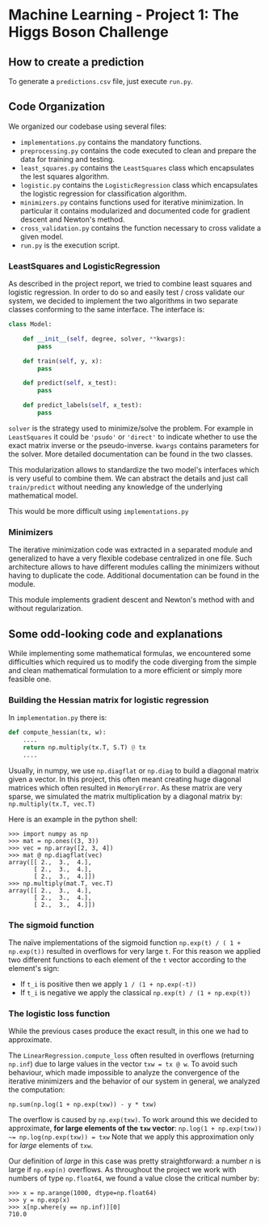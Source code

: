 # Machine Learning - Project 1: The Higgs Boson Challenge

## How to create a prediction

To generate a `predictions.csv` file, just execute `run.py`.

## Code Organization

We organized our codebase using several files:

 - `implementations.py` contains the mandatory functions.
 - `preprocessing.py` contains the code executed to clean and prepare the data
    for training and testing.
 - `least_squares.py` contains the `LeastSquares` class which encapsulates the
    lest squares algorithm.
 - `logistic.py` contains the `LogisticRegression` class which encapsulates the
    logistic regression for classification algorithm.
 - `minimizers.py` contains functions used for iterative minimization. In particular
    it contains modularized and documented code for gradient descent and
    Newton's method.
 - `cross_validation.py` contains the function necessary to cross validate a
   given model.
 - `run.py` is the execution script.


### LeastSquares and LogisticRegression
As described in the project report, we tried to combine least squares and
logistic regression. In order to do so and easily test / cross validate our
system, we decided to implement the two algorithms in two separate classes
conforming to the same interface.
The interface is:

```python
class Model:

    def __init__(self, degree, solver, **kwargs):
        pass

    def train(self, y, x):
        pass

    def predict(self, x_test):
        pass

    def predict_labels(self, x_test):
        pass
```

`solver` is the strategy used to minimize/solve the problem. For example
in `LeastSquares` it could be `'psudo'` or `'direct'` to indicate whether to use
the exact matrix inverse or the pseudo-inverse. `kwargs` contains parameters for
the solver. More detailed documentation can be found in the two classes.

This modularization allows to standardize the two model's interfaces which is very
useful to combine them. We can abstract the details and just call `train/predict`
without needing any knowledge of the underlying mathematical model.

This would be more difficult using `implementations.py`

### Minimizers
The iterative minimization code was extracted in a separated module and generalized
to have a very flexible codebase centralized in one file. Such architecture
allows to have different modules calling the minimizers without having to duplicate
the code. Additional documentation can be found in the module.

This module implements gradient descent and Newton's method with and without
regularization.

## Some odd-looking code and explanations

While implementing some mathematical formulas, we encountered some difficulties
which required us to modify the code diverging from the simple and clean
mathematical formulation to a more efficient or simply more feasible one.

### Building the Hessian matrix for logistic regression
In `implementation.py` there is:

```python
def compute_hessian(tx, w):
    ....
    return np.multiply(tx.T, S.T) @ tx
    ....
```

Usually, in numpy, we use `np.diagflat` or `np.diag` to build a diagonal matrix
given a vector. In this project, this often meant creating huge diagonal matrices
which often resulted in `MemoryError`. As these matrix are very sparse, we
simulated the matrix multiplication by a diagonal matrix by:
`np.multiply(tx.T, vec.T)`

Here is an example in the python shell:

```
>>> import numpy as np
>>> mat = np.ones((3, 3))
>>> vec = np.array([2, 3, 4])
>>> mat @ np.diagflat(vec)
array([[ 2.,  3.,  4.],
       [ 2.,  3.,  4.],
       [ 2.,  3.,  4.]])
>>> np.multiply(mat.T, vec.T)
array([[ 2.,  3.,  4.],
       [ 2.,  3.,  4.],
       [ 2.,  3.,  4.]])
```

### The sigmoid function
The naïve implementations of the sigmoid function `np.exp(t) / ( 1 + np.exp(t))`
resulted in overflows for very large `t`. For this reason we applied two different
functions to each element of the `t` vector according to the element's sign:

 - If `t_i` is positive then we apply `1 / (1 + np.exp(-t))`
 - If `t_i` is negative we apply the classical `np.exp(t) / (1 + np.exp(t))`

### The logistic loss function
While the previous cases produce the exact result, in this one we had to approximate.

The `LinearRegression.compute_loss` often resulted in overflows (returning `np.inf`)
due to large values in the vector `txw = tx @ w`. To avoid such behaviour,
which made impossible to analyze the convergence of the iterative minimizers
and the behavior of our system in general, we analyzed the computation:

`np.sum(np.log(1 + np.exp(txw)) - y * txw)`

The overflow is caused by `np.exp(txw)`. To work around this we decided to approximate,
**for large elements of the `txw` vector**:  `np.log(1 + np.exp(txw)) ~= np.log(np.exp(txw)) = txw`
Note that we apply this approximation only for *large* elements of `txw`.

Our definition of *large* in this case was pretty straightforward: a number *n* is
large if `np.exp(n)` overflows. As throughout the project we work with numbers
of type `np.float64`, we found a value close the critical number by:

```
>>> x = np.arange(1000, dtype=np.float64)
>>> y = np.exp(x)
>>> x[np.where(y == np.inf)][0]
710.0
```

